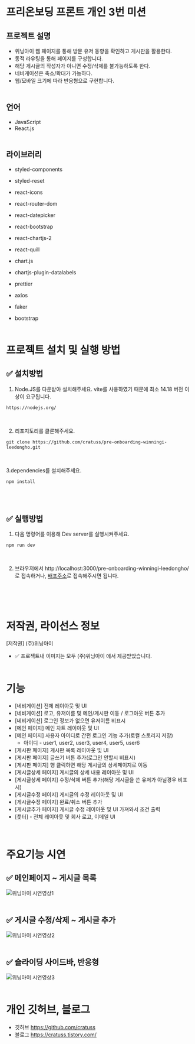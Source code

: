 # 프리온보딩 프론트 개인 3번 미션

## 프로젝트 설명

- 위닝아이 웹 페이지를 통해 방문 유저 동향을 확인하고 게시판을 활용한다.
- 동적 라우팅을 통해 페이지를 구성합니다.
- 해당 게시글의 작성자가 아니면 수정/삭제를 불가능하도록 한다.
- 네비게이션은 축소/확대가 가능하다.
- 웹/모바일 크기에 따라 반응형으로 구현합니다.
  <br/>
  <br/>

## 언어

- JavaScript
- React.js
  <br/>
  <br/>

## 라이브러리

- styled-components
- styled-reset
- react-icons
- react-router-dom
- react-datepicker
- react-bootstrap
- react-chartjs-2
- react-quill
- chart.js
- chartjs-plugin-datalabels
- prettier
- axios
- faker

- bootstrap
  <br/>
  <br/>

# 프로젝트 설치 및 실행 방법

## ✅ 설치방법

1. Node.JS를 다운받아 설치해주세요. vite를 사용하였기 때문에 최소 14.18 버전 이상이 요구됩니다.

```
https://nodejs.org/
```

<br/>

2. 리포지토리를 클론해주세요.<br/>

```
git clone https://github.com/cratuss/pre-onboarding-winningi-leedongho.git
```

<br/>

3.dependencies를 설치해주세요.

```
npm install
```

<br/>
<br/>

## ✅ 실행방법

1. 다음 명령어를 이용해 Dev server를 실행시켜주세요.

```
npm run dev
```

<br/>

2. 브라우저에서 http://localhost:3000/pre-onboarding-winningi-leedongho/ 로 접속하거나,
[배포주소](https://pre-onboarding-winningi-leedongho.netlify.app/)로 접속해주시면 됩니다.

   <br/>
   <br/>
   <br/>

# 저작권, 라이선스 정보

[저작권] (주)위닝아이
<br/>

- ✅ 프로젝트내 이미지는 모두 (주)위닝아이 에서 제공받았습니다.
  <br/>
  <br/>

# 기능

- [네비게이션] 전체 레이아웃 및 UI
- [네비게이션] 로고, 유저이름 및 메인/게시판 이동 / 로그아웃 버튼 추가
- [네비게이션] 로그인 정보가 없으면 유저이름 비표시
- [메인 페이지] 메인 차트 레이아웃 및 UI
- [메인 페이지] 사용자 아이디로 간편 로그인 기능 추가(로컬 스토리지 저장)
  - 아이디 - user1, user2, user3, user4, user5, user6
- [게시판 페이지] 게시판 목록 레이아웃 및 UI
- [게시판 페이지] 글쓰기 버튼 추가(로그인 안할시 비표시)
- [게시판 페이지] 행 클릭하면 해당 게시글의 상세페이지로 이동
- [게시글상세 페이지] 게시글의 상세 내용 레이아웃 및 UI
- [게시글상세 페이지] 수정/삭제 버튼 추가(해당 게시글을 쓴 유저가 아닐경우 비표시)
- [게시글수정 페이지] 게시글의 수정 레이아웃 및 UI
- [게시글수정 페이지] 완료/취소 버튼 추가
- [게시글추가 페이지] 게시글 수정 레이아웃 및 UI 가져와서 조건 출력
- [풋터] - 전체 레이아웃 및 회사 로고, 이메일 UI 


<br/>

# 주요기능 시연

## ✅ 메인페이지 ~ 게시글 목록

![위닝아이 시연영상1](https://user-images.githubusercontent.com/88419431/196757726-695a2cbc-ef67-4122-9158-8856603943fa.gif)
<br/>
<br/>

## ✅ 게시글 수정/삭제 ~ 게시글 추가

![위닝아이 시연영상2](https://user-images.githubusercontent.com/88419431/196757747-4dcdb1b6-89c4-41d4-8c0e-1bb666bb60f7.gif)
<br/>
<br/>

## ✅ 슬라이딩 사이드바, 반응형

![위닝아이 시연영상3](https://user-images.githubusercontent.com/88419431/196757765-8f8cc28b-6a0e-4410-ab00-93f110e048c2.gif)
<br/>
<br/>



# 개인 깃허브, 블로그 
- 깃허브 https://github.com/cratuss
- 블로그 https://cratuss.tistory.com/
